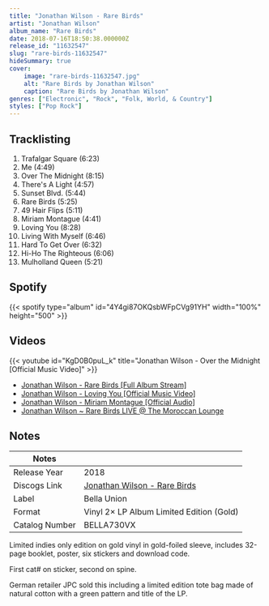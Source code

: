 ```yaml
---
title: "Jonathan Wilson - Rare Birds"
artist: "Jonathan Wilson"
album_name: "Rare Birds"
date: 2018-07-16T18:50:38.000000Z
release_id: "11632547"
slug: "rare-birds-11632547"
hideSummary: true
cover:
    image: "rare-birds-11632547.jpg"
    alt: "Rare Birds by Jonathan Wilson"
    caption: "Rare Birds by Jonathan Wilson"
genres: ["Electronic", "Rock", "Folk, World, & Country"]
styles: ["Pop Rock"]
---
```


## Tracklisting
1. Trafalgar Square (6:23)
2. Me (4:49)
3. Over The Midnight (8:15)
4. There's A Light (4:57)
5. Sunset Blvd. (5:44)
6. Rare Birds (5:25)
7. 49 Hair Flips (5:11)
8. Miriam Montague (4:41)
9. Loving You (8:28)
10. Living With Myself (6:46)
11. Hard To Get Over (6:32)
12. Hi-Ho The Righteous (6:06)
13. Mulholland Queen (5:21)


## Spotify
{{< spotify type="album" id="4Y4gi87OKQsbWFpCVg91YH" width="100%" height="500" >}}



## Videos
{{< youtube id="KgD0B0puL_k" title="Jonathan Wilson - Over the Midnight [Official Music Video]" >}}
- [Jonathan Wilson - Rare Birds [Full Album Stream]](https://www.youtube.com/watch?v=aVwtORXKqoA)
- [Jonathan Wilson - Loving You [Official Music Video]](https://www.youtube.com/watch?v=sBKnvy8cr80)
- [Jonathan Wilson - Miriam Montague [Official Audio]](https://www.youtube.com/watch?v=D18nBRG6hLw)
- [Jonathan Wilson ~ Rare Birds LIVE @ The Moroccan Lounge](https://www.youtube.com/watch?v=hcYEZl3AygQ)

## Notes
| Notes          |             |
| ---------------| ----------- |
| Release Year   | 2018 |
| Discogs Link   | [Jonathan Wilson - Rare Birds](https://www.discogs.com/release/11632547-Jonathan-Wilson-Rare-Birds) |
| Label          | Bella Union |
| Format         | Vinyl 2× LP Album Limited Edition (Gold) |
| Catalog Number | BELLA730VX |

Limited indies only edition on gold vinyl in gold-foiled sleeve, includes 32-page booklet, poster, six stickers and download code.

First cat# on sticker, second on spine.

German retailer JPC sold this including a limited edition tote bag made of natural cotton with a green pattern and title of the LP. 
